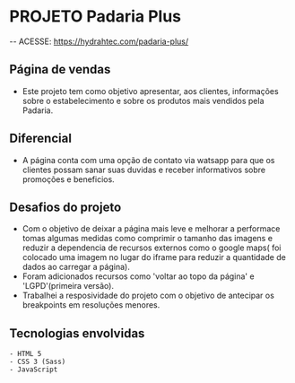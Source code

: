 # PROJETO Padaria Plus
 -- ACESSE: https://hydrahtec.com/padaria-plus/

## Página de vendas
*   Este projeto tem como objetivo apresentar, aos clientes, informações sobre o estabelecimento e sobre os produtos mais vendidos pela Padaria.

## Diferencial
*   A página conta com uma opção de contato via watsapp para que os clientes possam sanar suas duvidas e receber informativos sobre promoções e beneficios.

## Desafios do projeto
*   Com o objetivo de deixar a página mais leve e melhorar a performace tomas algumas medidas como comprimir o tamanho das imagens e reduzir a dependencia de recursos externos como o google maps( foi colocado uma imagem no lugar do iframe para reduzir a quantidade de dados ao carregar a página).
*   Foram adicionados recursos como 'voltar ao topo da página' e 'LGPD'(primeira versão).
*    Trabalhei a resposividade do projeto com o objetivo de antecipar os breakpoints em resoluções menores.

## Tecnologias envolvidas
    - HTML 5 
    - CSS 3 (Sass)
    - JavaScript